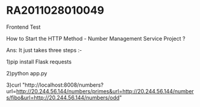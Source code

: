 # RA2011028010049
Frontend Test

How to Start the HTTP Method - Number Management Service Project ?

Ans: It just takes three steps :-

1)pip install Flask requests

2)python app.py

3)curl "http://localhost:8008/numbers?url=http://20.244.56.144/numbers/primes&url=http://20.244.56.144/numbers/fibo&url=http://20.244.56.144/numbers/odd"











